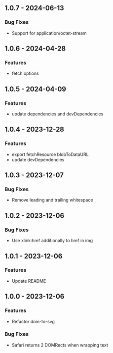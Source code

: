 ## 1.0.7 - 2024-06-13

### Bug Fixes

* Support for application/octet-stream


## 1.0.6 - 2024-04-28

### Features

* fetch options


## 1.0.5 - 2024-04-09

### Features

* update dependencies and devDependencies


## 1.0.4 - 2023-12-28

### Features

* export fetchResource blobToDataURL
* update devDependencies


## 1.0.3 - 2023-12-07

### Bug Fixes

* Remove leading and trailing whitespace


## 1.0.2 - 2023-12-06

### Bug Fixes

* Use xlink:href additionally to href in img


## 1.0.1 - 2023-12-06

### Features

* Update README


## 1.0.0 - 2023-12-06

### Features

* Refactor dom-to-svg

### Bug Fixes

* Safari returns 2 DOMRects when wrapping text